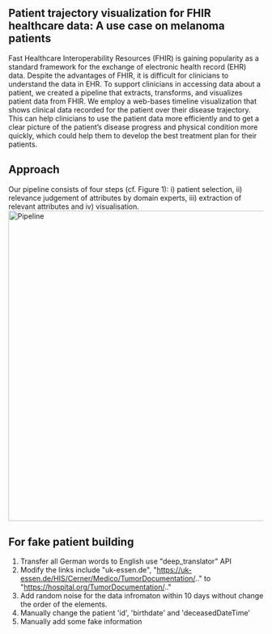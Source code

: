 ## Patient trajectory visualization for FHIR healthcare data: A use case on melanoma patients
Fast Healthcare Interoperability Resources (FHIR) is gaining popularity as a standard framework for
the exchange of electronic health record (EHR) data. Despite the advantages of FHIR, it is difficult
for clinicians to understand the data in EHR. To support clinicians in accessing data about a patient,
we created a pipeline that extracts, transforms, and visualizes patient data from FHIR. We employ a
web-bases timeline visualization that shows clinical data recorded for the patient over their disease
trajectory. This can help clinicians to use the patient data more efficiently and to get a clear picture of
the patient’s disease progress and physical condition more quickly, which could help them to develop the
best treatment plan for their patients. 

## Approach
Our pipeline consists of four steps (cf. Figure 1): i) patient selection, ii) relevance judgement of
attributes by domain experts, iii) extraction of relevant attributes and iv) visualisation.
<img width="613" alt="Pipeline" src="https://github.com/rtg-wispermed/Patient_trajectory_public/assets/52000882/9f1c499d-4ee7-4fab-87c3-dec731f1cbab">

## For fake patient building

1. Transfer all German words to English use  "deep_translator" API
2. Modify the links include "uk-essen.de", "https://uk-essen.de/HIS/Cerner/Medico/TumorDocumentation/.." to "https://hospital.org/TumorDocumentation/.."
3. Add random noise for the data infromaton within 10 days without change the order of the elements.
4. Manually change the patient 'id', 'birthdate' and 'deceasedDateTime'
5. Manually add some fake information 
